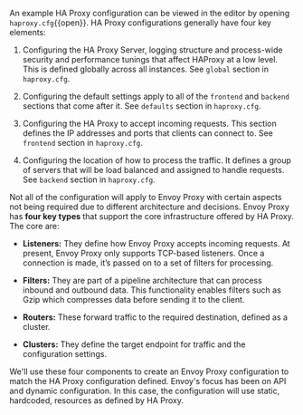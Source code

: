 An example HA Proxy configuration can be viewed in the editor by opening `haproxy.cfg`{{open}}. HA Proxy configurations generally have four key elements:

1. Configuring the HA Proxy Server, logging structure and process-wide security and performance tunings that affect HAProxy at a low level. This is defined globally across all instances. See `global` section in `haproxy.cfg`.

2. Configuring the default settings apply to all of the `frontend` and `backend` sections that come after it. See `defaults` section in `haproxy.cfg`.

3. Configuring the HA Proxy to accept incoming requests. This section defines the IP addresses and ports that clients can connect to. See `frontend` section in `haproxy.cfg`.

4. Configuring the location of how to process the traffic. It defines a group of servers that will be load balanced and assigned to handle requests. See `backend` section in `haproxy.cfg`.

Not all of the configuration will apply to Envoy Proxy with certain aspects not being required due to different architecture and decisions. Envoy Proxy has **four key types** that support the core infrastructure offered by HA Proxy. The core are:

* **Listeners:** They define how Envoy Proxy accepts incoming requests. At present, Envoy Proxy only supports TCP-based listeners. Once a connection is made, it’s passed on to a set of filters for processing.

* **Filters:** They are part of a pipeline architecture that can process inbound and outbound data. This functionality enables filters such as Gzip which compresses data before sending it to the client.

* **Routers:** These forward traffic to the required destination, defined as a cluster.

* **Clusters:** They define the target endpoint for traffic and the configuration settings.

We'll use these four components to create an Envoy Proxy configuration to match the HA Proxy configuration defined. Envoy's focus has been on API and dynamic configuration. In this case, the configuration will use static, hardcoded, resources as defined by HA Proxy.